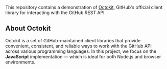 This repository contains a demonstration of [Octokit](https://github.com/octokit), GitHub's official client library for interacting with the GitHub REST API.

## About Octokit

Octokit is a set of GitHub-maintained client libraries that provide convenient, consistent, and reliable ways to work with the GitHub API across various programming languages. In this project, we focus on the **JavaScript** implementation  — which is ideal for both Node.js and browser environments.

